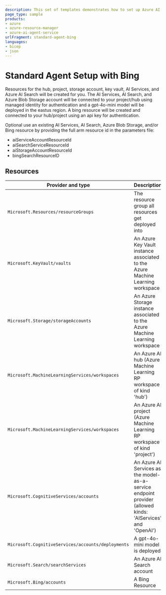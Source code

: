 ```yaml
---
description: This set of templates demonstrates how to set up Azure AI Agent Service with the standard setup and bing, meaning with managed identity authentication of each project connection and public internet access enabled. The bing project connection uses api keys for authentication. Agents use customer-owned, single-tenant search and storage resources. With this setup, you have full control and visibility over these resources, but you will incur costs based on your usage.
page_type: sample
products:
- azure
- azure-resource-manager
- azure-ai-agent-service
urlFragment: standard-agent-bing
languages:
- bicep
- json
---
```

# Standard Agent Setup with Bing

Resources for the hub, project, storage account, key vault, AI Services, and Azure AI Search will be created for you. The AI Services, AI Search, and Azure Blob Storage account will be connected to your project/hub using managed identity for authentication and a gpt-4o-mini model will be deployed in the eastus region. A bing resource will be created and connected to your hub/project using an api key for authentication.

Optional use an existing AI Services, AI Search, Azure Blob Storage, and/or Bing resource by providing the full arm resource id in the parameters file:

- aiServiceAccountResourceId
- aiSearchServiceResourceId
- aiStorageAccountResourceId
- bingSearchResourceID

## Resources

| Provider and type | Description |
| - | - |
| `Microsoft.Resources/resourceGroups` | The resource group all resources get deployed into |
| `Microsoft.KeyVault/vaults` | An Azure Key Vault instance associated to the Azure Machine Learning workspace |
| `Microsoft.Storage/storageAccounts` | An Azure Storage instance associated to the Azure Machine Learning workspace |
| `Microsoft.MachineLearningServices/workspaces` | An Azure AI hub (Azure Machine Learning RP workspace of kind 'hub') |
| `Microsoft.MachineLearningServices/workspaces` | An Azure AI project (Azure Machine Learning RP workspace of kind 'project') |
| `Microsoft.CognitiveServices/accounts` | An Azure AI Services as the model-as-a-service endpoint provider (allowed kinds: 'AIServices' and 'OpenAI') |
| `Microsoft.CognitiveServices/accounts/deployments` | A gpt-4o-mini model is deployed |
| `Microsoft.Search/searchServices` | An Azure AI Search account  |
| `Microsoft.Bing/accounts` | A Bing Resource |
